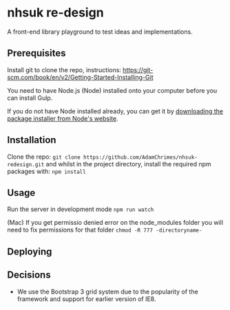 # nhsuk re-design

A front-end library playground to test ideas and implementations.

## Prerequisites

Install git to clone the repo, instructions: https://git-scm.com/book/en/v2/Getting-Started-Installing-Git

You need to have Node.js (Node) installed onto your computer before you can install Gulp.

If you do not have Node installed already, you can get it by <a href="https://nodejs.org/">downloading the package installer from Node's website</a>.

## Installation

Clone the repo: `git clone https://github.com/AdamChrimes/nhsuk-redesign.git` and whilst in the project directory, install the required npm packages with: `npm install`

## Usage

Run the server in development mode `npm run watch` 

(Mac) If you get permissio denied error on the node_modules folder you will need to fix permissions for that folder `chmod -R 777 -directoryname-`

## Deploying

## Decisions

- We use the Bootstrap 3 grid system due to the popularity of the framework and support for earlier version of IE8.
